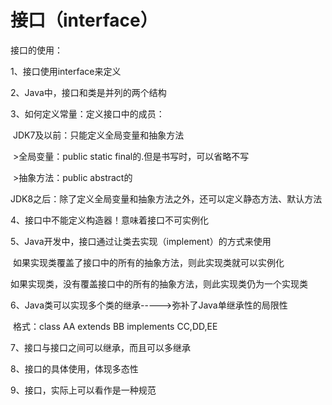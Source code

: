 # 接口（interface）
接口的使用：

1、接口使用interface来定义

2、Java中，接口和类是并列的两个结构

3、如何定义常量：定义接口中的成员：

​	JDK7及以前：只能定义全局变量和抽象方法

​	>全局变量：public static final的.但是书写时，可以省略不写

​	>抽象方法：public abstract的

​	JDK8之后：除了定义全局变量和抽象方法之外，还可以定义静态方法、默认方法

4、接口中不能定义构造器！意味着接口不可实例化

5、Java开发中，接口通过让类去实现（implement）的方式来使用

​	如果实现类覆盖了接口中的所有的抽象方法，则此实现类就可以实例化

​	如果实现类，没有覆盖接口中的所有的抽象方法，则此实现类仍为一个实现类

6、Java类可以实现多个类的继承----->弥补了Java单继承性的局限性

​	格式：class AA extends BB implements CC,DD,EE

7、接口与接口之间可以继承，而且可以多继承

8、接口的具体使用，体现多态性

9、接口，实际上可以看作是一种规范

